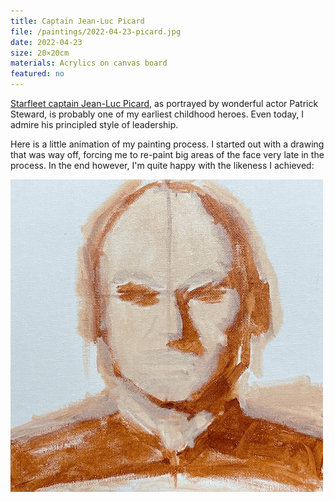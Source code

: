 ```yaml
---
title: Captain Jean-Luc Picard 
file: /paintings/2022-04-23-picard.jpg
date: 2022-04-23
size: 20×20cm
materials: Acrylics on canvas board
featured: no
---
```


[Starfleet captain Jean-Luc Picard](https://memory-alpha.fandom.com/wiki/Jean-Luc_Picard), as portrayed by wonderful actor Patrick Steward, is probably one of my earliest childhood heroes. Even today, I admire his principled style of leadership.

Here is a little animation of my painting process. I started out with a drawing that was way off, forcing me to re-paint big areas of the face very late in the process. In the end however, I'm quite happy with the likeness I achieved:

![Captain Jean-Luc Picard work in progress animation](/paintings/2022-04-23-picard.gif)

